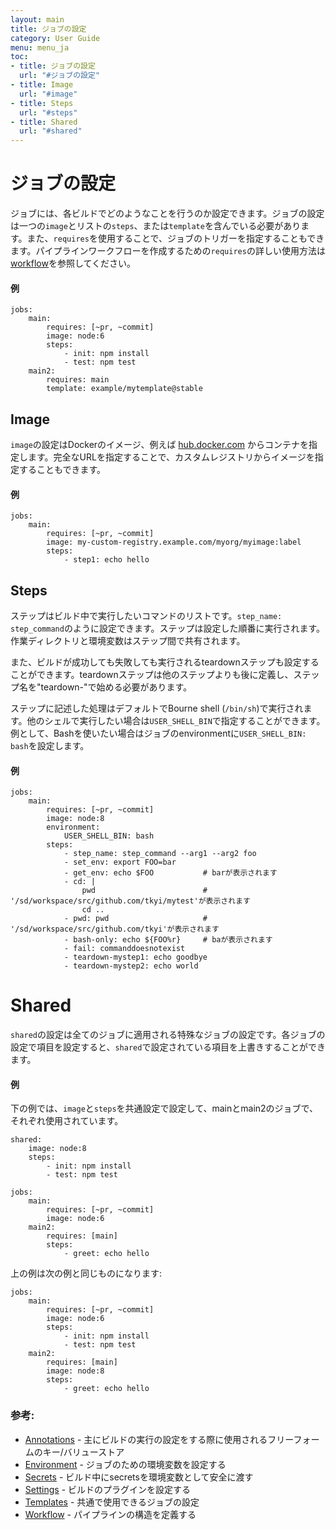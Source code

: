 ```yaml
---
layout: main
title: ジョブの設定
category: User Guide
menu: menu_ja
toc:
- title: ジョブの設定
  url: "#ジョブの設定"
- title: Image
  url: "#image"
- title: Steps
  url: "#steps"
- title: Shared
  url: "#shared"
---
```


# ジョブの設定

ジョブには、各ビルドでどのようなことを行うのか設定できます。ジョブの設定は一つの`image`とリストの`steps`、または`template`を含んでいる必要があります。また、`requires`を使用することで、ジョブのトリガーを指定することもできます。パイプラインワークフローを作成するための`requires`の詳しい使用方法は[workflow](/ja/user-guide/configuration/workflow)を参照してください。

#### 例

```
jobs:
    main:
        requires: [~pr, ~commit]
        image: node:6
        steps:
            - init: npm install
            - test: npm test
    main2:
        requires: main
        template: example/mytemplate@stable
```

## Image

`image`の設定はDockerのイメージ、例えば
 [hub.docker.com](https://hub.docker.com) からコンテナを指定します。完全なURLを指定することで、カスタムレジストリからイメージを指定することもできます。

#### 例

```
jobs:
    main:
        requires: [~pr, ~commit]
        image: my-custom-registry.example.com/myorg/myimage:label
        steps:
            - step1: echo hello
```

## Steps

ステップはビルド中で実行したいコマンドのリストです。`step_name: step_command`のように設定できます。ステップは設定した順番に実行されます。作業ディレクトリと環境変数はステップ間で共有されます。

また、ビルドが成功しても失敗しても実行されるteardownステップも設定することができます。teardownステップは他のステップよりも後に定義し、ステップ名を"teardown-"で始める必要があります。

ステップに記述した処理はデフォルトでBourne shell (`/bin/sh`)で実行されます。他のシェルで実行したい場合は`USER_SHELL_BIN`で指定することができます。例として、Bashを使いたい場合はジョブのenvironmentに`USER_SHELL_BIN: bash`を設定します。

#### 例

```
jobs:
    main:
        requires: [~pr, ~commit]
        image: node:8
        environment:
            USER_SHELL_BIN: bash
        steps:
            - step_name: step_command --arg1 --arg2 foo
            - set_env: export FOO=bar
            - get_env: echo $FOO           # barが表示されます
            - cd: |
                pwd                        # '/sd/workspace/src/github.com/tkyi/mytest'が表示されます
                cd ..
            - pwd: pwd                     # '/sd/workspace/src/github.com/tkyi'が表示されます
            - bash-only: echo ${FOO%r}     # baが表示されます
            - fail: commanddoesnotexist
            - teardown-mystep1: echo goodbye
            - teardown-mystep2: echo world
```

# Shared

`shared`の設定は全てのジョブに適用される特殊なジョブの設定です。各ジョブの設定で項目を設定すると、`shared`で設定されている項目を上書きすることができます。

#### 例

下の例では、`image`と`steps`を共通設定で設定して、mainとmain2のジョブで、それぞれ使用されています。

```
shared:
    image: node:8
    steps:
        - init: npm install
        - test: npm test

jobs:
    main:
        requires: [~pr, ~commit]
        image: node:6
    main2:
        requires: [main]
        steps:
            - greet: echo hello
```

上の例は次の例と同じものになります:

```
jobs:
    main:
        requires: [~pr, ~commit]
        image: node:6
        steps:
            - init: npm install
            - test: npm test
    main2:
        requires: [main]
        image: node:8
        steps:
            - greet: echo hello

```

### 参考:

- [Annotations](/ja/user-guide/configuration/annotations) - 主にビルドの実行の設定をする際に使用されるフリーフォームのキー/バリューストア
- [Environment](/ja/user-guide/configuration/environment) - ジョブのための環境変数を設定する
- [Secrets](/ja/user-guide/configuration/secrets) - ビルド中にsecretsを環境変数として安全に渡す
- [Settings](/ja/user-guide/configuration/settings) - ビルドのプラグインを設定する
- [Templates](/ja/user-guide/templates) - 共通で使用できるジョブの設定
- [Workflow](/ja/user-guide/configuration/workflow) - パイプラインの構造を定義する
